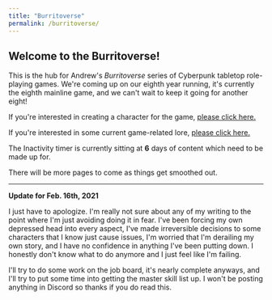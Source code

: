 ```yaml
---
title: "Burritoverse"
permalink: /burritoverse/
---
```


## Welcome to the Burritoverse!

This is the hub for Andrew's *Burritoverse* series of Cyberpunk tabletop role-playing games. We're coming up on our eighth year running, it's currently the eighth mainline game, and we can't wait to keep it going for another eight!

If you're interested in creating a character for the game, [please click here.](/burritoverse/ccreation/)

If you're interested in some current game-related lore, [please click here.](/burritoverse/lore/)

The Inactivity timer is currently sitting at **6** days of content which need to be made up for.

There will be more pages to come as things get smoothed out. 

---

**Update for Feb. 16th, 2021**

I just have to apologize. I'm really not sure about any of my writing to the point where I'm just avoiding doing it in fear. I've been forcing my own depressed head into every aspect, I've made irreversible decisions to some characters that I know just cause issues, I'm worried that I'm derailing my own story, and I have no confidence in anything I've been putting down. I honestly don't know what to do anymore and I just feel like I'm failing.

I'll try to do some work on the job board, it's nearly complete anyways, and I'll try to put some time into getting the master skill list up. I won't be posting anything in Discord so thanks if you do read this.
